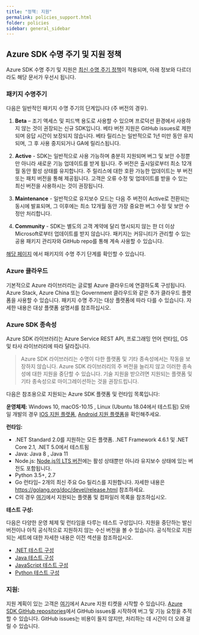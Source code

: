 ```yaml
---
title: "정책: 지원"
permalink: policies_support.html
folder: policies
sidebar: general_sidebar
---
```


## **Azure SDK 수명 주기 및 지원 정책**

Azure SDK 수명 주기 및 지원은 [최신 수명 주기 정책](https://docs.microsoft.com/ko-kr/lifecycle/policies/modern)이 적용되며, 아래 정보와 다르더라도 해당 문서가 우선시 됩니다.

### **패키지 수명주기**

다음은 일반적인 패키지 수명 주기의 단계입니다 (주 버전의 경우).

1. **Beta** – 조기 액세스 및 피드백 용도로 사용할 수 있으며 프로덕션 환경에서 사용하지 않는 것이 권장되는 신규 SDK입니다.
   베타 버전 지원은 GitHub issues로 제한되며 응답 시간이 보장되지 않습니다. 베타 릴리스는 일반적으로 1년 미만 동안 유지되며, 그 후 사용 중지되거나 GA에 릴리스됩니다.

2. **Active** - SDK는 일반적으로 사용 가능하며 충분히 지원되며 버그 및 보안 수정뿐만 아니라 새로운 기능 업데이트를 받게 됩니다.
   주 버전은 출시일로부터 최소 12개월 동안 활성 상태를 유지합니다. 주 릴리스에 대한 호환 가능한 업데이트는 부 버전 또는 패치 버전을 통해 제공됩니다.
   고객은 오류 수정 및 업데이트를 받을 수 있는 최신 버전을 사용하시는 것이 권장됩니다.

3. **Maintenance** - 일반적으로 유지보수 모드는 다음 주 버전이 Active로 전환되는 동시에 발표되며,
   그 이후에는 최소 12개월 동안 가장 중요한 버그 수정 및 보안 수정만 처리합니다.

4. **Community** - SDK는 별도의 고객 계약에 달리 명시되지 않는 한 더 이상 Microsoft로부터 업데이트를 받지 않습니다.
   패키지는 커뮤니티가 관리할 수 있는 공용 패키지 관리자와 GitHub repo를 통해 계속 사용할 수 있습니다.

[해당 페이지](https://azure.github.io/azure-sdk/releases/latest/index.html) 에서 패키지의 수명 주기 단계를 확인할 수 있습니다.

### **Azure 클라우드**

기본적으로 Azure 라이브러리는 글로벌 Azure 클라우드에 연결하도록 구성됩니다.
Azure Stack, Azure China 또는 Government 클라우드와 같은 추가 클라우드 플랫폼을 사용할 수 있습니다.
패키지 수명 주기는 대상 플랫폼에 따라 다를 수 있습니다. 자세한 내용은 대상 플랫폼 설명서를 참조하십시오.

### **Azure SDK 종속성**

Azure SDK 라이브러리는 Azure Service REST API, 프로그래밍 언어 런타임, OS 및 타사 라이브러리에 따라 달라집니다.

> Azure SDK 라이브러리는 수명이 다한 플랫폼 및 기타 종속성에서는 작동을 보장하지 않습니다. Azure SDK 라이브러리의 주 버전을 늘리지 않고 이러한 종속성에 대한 지원을 중단할 수 있습니다. 기술 지원을 받으려면 지원되는 플랫폼 및 기타 종속성으로 마이그레이션하는 것을 권장드립니다.

다음은 참조용으로 지원되는 Azure SDK 플랫폼 및 런타임 목록입니다:

**운영체제:** Windows 10, macOS-10.15 , Linux (Ubuntu 18.04에서 테스트됨)
모바일 개발의 경우 [IOS 지원 플랫폼](https://azure.github.io/azure-sdk-korean/ios_design.html#ios-library-support), [Android 지원 플랫폼](https://azure.github.io/azure-sdk-korean/android_design.html)을 확인해주세요.

**런타임:**

- .NET Standard 2.0를 지원하는 모든 플랫폼. .NET Framework 4.6.1 및 .NET Core 2.1, .NET 5.0에서 테스트됨
- Java: Java 8 , Java 11
- Node.js: [Node.js의 LTS 버전](https://nodejs.org/ko/about/releases/)에는 활성 상태뿐만 아니라 유지보수 상태에 있는 버전도 포함됩니다.
- Python 3.5+, 2.7
- Go 런타임– 2개의 최신 주요 Go 릴리스를 지원합니다. 자세한 내용은 https://golang.org/doc/devel/release.html 참조하세요.
- C의 경우 [여기](https://azure.github.io/azure-sdk-korean/clang_design.html)에서 지원되는 플랫폼 및 컴파일러 목록을 참조하십시오.

**테스트 구성:**

다음은 다양한 운영 체제 및 런타임을 다루는 테스트 구성입니다. 지원을 중단하는 발신 버전이나 아직 공식적으로 지원하지 않는 수신 버전을 볼 수 있습니다. 공식적으로 지원되는 세트에 대한 자세한 내용은 이전 섹션을 참조하십시오.

- [.NET 테스트 구성](https://github.com/Azure/azure-sdk-for-java/blob/main/eng/pipelines/templates/stages/platform-matrix.json)
- [Java 테스트 구성](https://github.com/Azure/azure-sdk-for-java/blob/main/eng/pipelines/templates/stages/platform-matrix.json)
- [JavaScript 테스트 구성](https://github.com/Azure/azure-sdk-for-js/blob/main/eng/pipelines/templates/stages/platform-matrix.json)
- [Python 테스트 구성](https://github.com/Azure/azure-sdk-for-python/blob/main/eng/pipelines/templates/stages/platform-matrix.json)

### **지원**:

지원 계획이 있는 고객은 [여기](https://azure.microsoft.com/ko-kr/support/create-ticket/)에서 Azure 지원 티켓을 시작할 수 있습니다.
[Azure SDK GitHub repositories](https://github.com/Azure/azure-sdk/blob/main/README.md)에서 GitHub issues룰 시작하여 버그 및 기능 요청을 추적할 수 있습니다. GitHub issues는 비용이 들지 않지만, 처리하는 데 시간이 더 오래 걸릴 수 있습니다.
